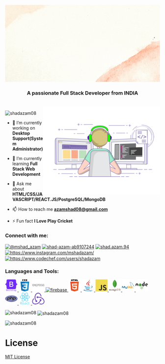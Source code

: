 <p align="center"><img alt="logo" src="./Shad Azam12.gif" width="2000" height="250"/></p>

<!--[![Typing SVG](https://readme-typing-svg.demolab.com/?lines=Hello,There!+👋;_I'm+Shad+Azam....;Nice+to+meet+you!&center=true&size=30)](https://git.io/typing-svg)-->

<!--<h1 align="center">
    <img src="https://readme-typing-svg.demolab.com/?lines=Hello,There!+👋; I'm+Shad+Azam....;Nice+to+meet+you!&center=true&size=30&color=ED47BD">
 
</h1>-->
<h3 align="center">A passionate Full Stack Developer from INDIA</h3><br/>

<img align="right" alt="coding" width="380" src="./programer.gif">

<p align="left"> <img src="https://komarev.com/ghpvc/?username=shadazam08&label=Profile%20views&color=0e75b6&style=flat" alt="shadazam08" /> </p>

- 🔭 I’m currently working on **Desktop Support(System Administrator)**

- 🌱 I’m currently learning **Full Stack Web Development**

- 💬 Ask me about **HTML/CSS/JAVASCRIPT/REACT.JS/PostgreSQL/MongoDB**

- 📫 How to reach me **azamshad08@gmail.com**

- ⚡ Fun fact **I Love Play Cricket**

<h3 align="left">Connect with me:</h3>
<p align="left">
<a href="https://twitter.com/@mshad_azam" target="blank"><img align="center" src="https://raw.githubusercontent.com/rahuldkjain/github-profile-readme-generator/master/src/images/icons/Social/twitter.svg" alt="@mshad_azam" height="30" width="40" /></a>
<a href="https://linkedin.com/in/shad-azam-ab9107244" target="blank"><img align="center" src="https://raw.githubusercontent.com/rahuldkjain/github-profile-readme-generator/master/src/images/icons/Social/linked-in-alt.svg" alt="shad-azam-ab9107244" height="30" width="40" /></a>
<!-- <a href="https://stackoverflow.com/users/https://stackoverflow.com/users/21696207/shad-azam" target="blank"><img align="center" src="https://raw.githubusercontent.com/rahuldkjain/github-profile-readme-generator/master/src/images/icons/Social/stack-overflow.svg" alt="https://stackoverflow.com/users/21696207/shad-azam" height="30" width="40" /></a> -->
<!-- <a href="https://codesandbox.com/https://codesandbox.io/u/shadazam08" target="blank"><img align="center" src="https://raw.githubusercontent.com/rahuldkjain/github-profile-readme-generator/master/src/images/icons/Social/codesandbox.svg" alt="https://codesandbox.io/u/shadazam08" height="30" width="40" /></a> -->
<a href="https://fb.com/shad.azam.94" target="blank"><img align="center" src="https://raw.githubusercontent.com/rahuldkjain/github-profile-readme-generator/master/src/images/icons/Social/facebook.svg" alt="shad.azam.94" height="30" width="40" /></a>
<a href="https://instagram.com/https://www.instagram.com/mshadazam/" target="blank"><img align="center" src="https://raw.githubusercontent.com/rahuldkjain/github-profile-readme-generator/master/src/images/icons/Social/instagram.svg" alt="https://www.instagram.com/mshadazam/" height="30" width="40" /></a>
<!-- <a href="https://www.youtube.com/c/https://www.youtube.com/@theshadazam/about" target="blank"><img align="center" src="https://raw.githubusercontent.com/rahuldkjain/github-profile-readme-generator/master/src/images/icons/Social/youtube.svg" alt="https://www.youtube.com/@theshadazam/about" height="30" width="40" /></a> -->
<a href="https://www.codechef.com/users/https://www.codechef.com/users/shadazam" target="blank"><img align="center" src="https://cdn.jsdelivr.net/npm/simple-icons@3.1.0/icons/codechef.svg" alt="https://www.codechef.com/users/shadazam" height="30" width="40" /></a>
<!-- <a href="https://www.leetcode.com/https://leetcode.com/shadazam/" target="blank"><img align="center" src="https://raw.githubusercontent.com/rahuldkjain/github-profile-readme-generator/master/src/images/icons/Social/leet-code.svg" alt="https://leetcode.com/shadazam/" height="30" width="40" /></a> -->
<!-- <a href="https://auth.geeksforgeeks.org/user/https://auth.geeksforgeeks.org/user/shadazam/" target="blank"><img align="center" src="https://raw.githubusercontent.com/rahuldkjain/github-profile-readme-generator/master/src/images/icons/Social/geeks-for-geeks.svg" alt="https://auth.geeksforgeeks.org/user/shadazam/" height="30" width="40" /></a> -->
</p>

<h3 align="left">Languages and Tools:</h3>
<p align="left"> <a href="https://getbootstrap.com" target="_blank" rel="noreferrer"> <img src="https://raw.githubusercontent.com/devicons/devicon/master/icons/bootstrap/bootstrap-plain-wordmark.svg" alt="bootstrap" width="40" height="40"/> </a> <a href="https://www.w3schools.com/css/" target="_blank" rel="noreferrer"> <img src="https://raw.githubusercontent.com/devicons/devicon/master/icons/css3/css3-original-wordmark.svg" alt="css3" width="40" height="40"/> </a> <a href="https://expressjs.com" target="_blank" rel="noreferrer"> <img src="https://raw.githubusercontent.com/devicons/devicon/master/icons/express/express-original-wordmark.svg" alt="express" width="40" height="40"/> </a> <a href="https://firebase.google.com/" target="_blank" rel="noreferrer"> <img src="https://www.vectorlogo.zone/logos/firebase/firebase-icon.svg" alt="firebase" width="40" height="40"/> </a> <a href="https://www.w3.org/html/" target="_blank" rel="noreferrer"> <img src="https://raw.githubusercontent.com/devicons/devicon/master/icons/html5/html5-original-wordmark.svg" alt="html5" width="40" height="40"/> </a> <a href="https://www.java.com" target="_blank" rel="noreferrer"> <img src="https://raw.githubusercontent.com/devicons/devicon/master/icons/java/java-original.svg" alt="java" width="40" height="40"/> </a> <a href="https://developer.mozilla.org/en-US/docs/Web/JavaScript" target="_blank" rel="noreferrer"> <img src="https://raw.githubusercontent.com/devicons/devicon/master/icons/javascript/javascript-original.svg" alt="javascript" width="40" height="40"/> </a> <a href="https://www.mongodb.com/" target="_blank" rel="noreferrer"> <img src="https://raw.githubusercontent.com/devicons/devicon/master/icons/mongodb/mongodb-original-wordmark.svg" alt="mongodb" width="40" height="40"/> </a> <a href="https://www.mysql.com/" target="_blank" rel="noreferrer"> <img src="https://raw.githubusercontent.com/devicons/devicon/master/icons/mysql/mysql-original-wordmark.svg" alt="mysql" width="40" height="40"/> </a> <a href="https://nodejs.org" target="_blank" rel="noreferrer"> <img src="https://raw.githubusercontent.com/devicons/devicon/master/icons/nodejs/nodejs-original-wordmark.svg" alt="nodejs" width="40" height="40"/> </a> <a href="https://www.php.net" target="_blank" rel="noreferrer"> <img src="https://raw.githubusercontent.com/devicons/devicon/master/icons/php/php-original.svg" alt="php" width="40" height="40"/> </a> <a href="https://reactjs.org/" target="_blank" rel="noreferrer"> <img src="https://raw.githubusercontent.com/devicons/devicon/master/icons/react/react-original-wordmark.svg" alt="react" width="40" height="40"/> </a> <a href="https://redux.js.org" target="_blank" rel="noreferrer"> <img src="https://raw.githubusercontent.com/devicons/devicon/master/icons/redux/redux-original.svg" alt="redux" width="40" height="40"/> </a> </p>

<p><img align="left" src="https://github-readme-stats.vercel.app/api/top-langs?username=shadazam08&show_icons=true&locale=en&layout=compact" alt="shadazam08" /></p>

<p>&nbsp;<img align="center" src="https://github-readme-stats.vercel.app/api?username=shadazam08&show_icons=true&locale=en" alt="shadazam08" /></p>

<p><img align="center" src="https://github-readme-streak-stats.herokuapp.com/?user=shadazam08&" alt="shadazam08" /></p>


# License
[MIT License](LICENSE)
